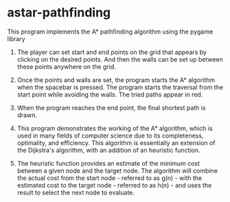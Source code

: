 # astar-pathfinding
This program implements the A* pathfinding algorithm using the pygame library


1. The player can set start and end points on the grid that appears by clicking on the desired points. And then the walls can be set up between these points anywhere
   on the grid.

2. Once the points and walls are set, the program starts the A* algorithm when the spacebar is pressed. The program starts the traversal from the start point while
   avoiding the walls. The tried paths appear in red.

3. When the program reaches the end point, the final shortest path is drawn.

4. This program demonstrates the working of the A* algorithm, which is used in many fields of computer science due to its completeness, optimality, and efficiency.
   This algorithm is essentially an extension of the Dijkstra's algorithm, with an addition of an heuristic function. 
   
5. The heuristic function provides an estimate of the minimum cost between a given node and the target node. The algorithm will combine the actual cost from the start node - referred to as g(n) - with the estimated cost to the target node - referred to as h(n) - and uses the result to select the next node to evaluate.
